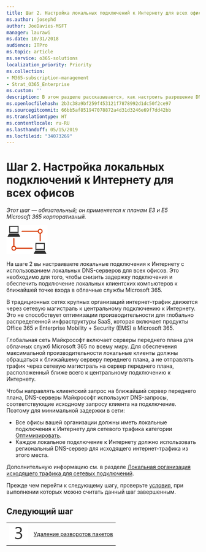 ```yaml
---
title: Шаг 2. Настройка локальных подключений к Интернету для всех офисов
ms.author: josephd
author: JoeDavies-MSFT
manager: laurawi
ms.date: 10/31/2018
audience: ITPro
ms.topic: article
ms.service: o365-solutions
localization_priority: Priority
ms.collection:
- M365-subscription-management
- Strat_O365_Enterprise
ms.custom: ''
description: В этом разделе рассказывается, как настроить разрешение DNS для повышения производительности.
ms.openlocfilehash: 2b3c38a9bf259f453121f7878992d1dc50f2ce97
ms.sourcegitcommit: 66bb5af851947078872a4d31d3246e69f7dd42bb
ms.translationtype: HT
ms.contentlocale: ru-RU
ms.lasthandoff: 05/15/2019
ms.locfileid: "34073269"
---
```

# <a name="step-2-configure-local-internet-connections-for-each-office"></a>Шаг 2. Настройка локальных подключений к Интернету для всех офисов

*Этот шаг — обязательный; он применяется к планам E3 и E5 Microsoft 365 корпоративный.*

![](./media/deploy-foundation-infrastructure/networking_icon-small.png)

На шаге 2 вы настраиваете локальные подключения к Интернету с использованием локальных DNS-серверов для всех офисов. Это необходимо для того, чтобы снизить задержку подключения и обеспечить подключение локальных клиентских компьютеров к ближайшей точке входа в облачные службы Microsoft 365.

В традиционных сетях крупных организаций интернет-трафик движется через сетевую магистраль к центральному подключению к Интернету. Это не способствует оптимизации производительности для глобально распределенной инфраструктуры SaaS, которая включает продукты Office 365 и Enterprise Mobility + Security (EMS) в Microsoft 365.

Глобальная сеть Майкрософт включает серверы переднего плана для облачных служб Microsoft 365 по всему миру. Для обеспечения максимальной производительности локальные клиенты должны обращаться к ближайшему серверу переднего плана, а не отправлять трафик через сетевую магистраль на сервер переднего плана, расположенный ближе всего к центральному подключению к Интернету.

Чтобы направлять клиентский запрос на ближайший сервер переднего плана, DNS-серверы Майкрософт используют DNS-запросы, соответствующие исходному запросу клиента на подключение. Поэтому для минимальной задержки в сети:

- Все офисы вашей организации должны иметь локальные подключения к Интернету для сетевого трафика категории [Оптимизировать](https://docs.microsoft.com/office365/enterprise/office-365-network-connectivity-principles#new-office-365-endpoint-categories).
- Каждое локальное подключение к Интернету должно использовать региональный DNS-сервер для исходящего интернет-трафика из этого места.

Дополнительную информацию см. в разделе [Локальная организация исходящего трафика для сетевых подключений](https://docs.microsoft.com/office365/enterprise/office-365-network-connectivity-principles#egress-network-connections-locally). 

Прежде чем перейти к следующему шагу, проверьте [условия](networking-exit-criteria.md#crit-networking-step2), при выполнении которых можно считать данный шаг завершенным.

## <a name="next-step"></a>Следующий шаг

|||
|:-------|:-----|
|![](./media/stepnumbers/Step3.png)|[Удаление разворотов пакетов](networking-avoid-network-hairpins.md)|
